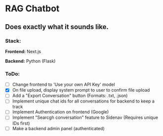 # RAG Chatbot

## Does exactly what it sounds like.


### Stack:

**Frontend:** Next.js

**Backend:** Python (Flask)


### ToDo:
- [ ] Change frontend to 'Use your own API Key' model
- [x] On file upload, display system prompt to user to confirm file upload
- [ ] Add a "Export Conversation" button (Formats: .txt, .json)
- [ ] Implement unique chat ids for all conversations for backend to keep a track
- [ ] Implement Authentication on frontend (Google)
- [ ] Implement "Searcgh conversation" feature to Sidenav (Requires unique IDs first)
- [ ] Make a backend admin panel (authenticated)